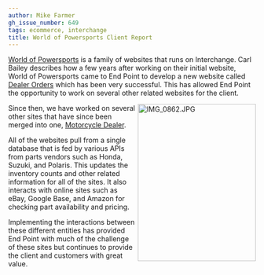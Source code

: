 ```yaml
---
author: Mike Farmer
gh_issue_number: 649
tags: ecommerce, interchange
title: World of Powersports Client Report
---
```


[World of Powersports](https://www.worldofpowersports.com/) is a family of websites that runs on Interchange. Carl Bailey describes how a few years after working on their initial website, World of Powersports came to End Point to develop a new website called [Dealer Orders](http://www.dealerorders.com/) which has been very successful. This has allowed End Point the opportunity to work on several other related websites for the client.

<a href="https://www.flickr.com/photos/80083124@N08/7374944302/"><img align="right" alt="IMG_0862.JPG" height="320" src="/blog/2012/06/15/world-of-powersports-client-report/image-0.jpeg" width="240"/></a>

Since then, we have worked on several other sites that have since been merged into one, [Motorcycle Dealer](https://www.motorcycledealer.com/).

All of the websites pull from a single database that is fed by various APIs from parts vendors such as Honda, Suzuki, and Polaris. This updates the inventory counts and other related information for all of the sites. It also interacts with online sites such as eBay, Google Base, and Amazon for checking part availability and pricing.

Implementing the interactions between these different entities has provided End Point with much of the challenge of these sites but continues to provide the client and customers with great value.
